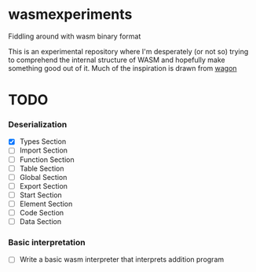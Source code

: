 # wasmexperiments
Fiddling around with wasm binary format

This is an experimental repository where I'm desperately (or not so) trying to comprehend the internal structure of WASM 
and hopefully make something good out of it. Much of the inspiration is drawn from [wagon](https://github.com/go-interpreter/wagon)

# TODO
### Deserialization
- [x] Types Section
- [ ] Import Section
- [ ] Function Section
- [ ] Table Section
- [ ] Global Section
- [ ] Export Section
- [ ] Start Section
- [ ] Element Section
- [ ] Code Section
- [ ] Data Section
### Basic interpretation
- [ ] Write a basic wasm interpreter that interprets addition program
    